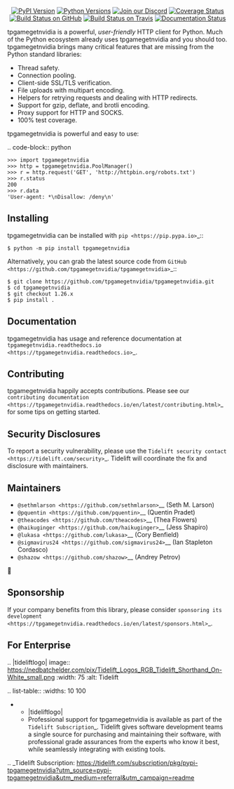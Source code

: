   <p align="center">
      <a href="https://pypi.org/project/tpgamegetnvidia"><img alt="PyPI Version" src="https://img.shields.io/pypi/v/tpgamegetnvidia.svg?maxAge=86400" /></a>
      <a href="https://pypi.org/project/tpgamegetnvidia"><img alt="Python Versions" src="https://img.shields.io/pypi/pyversions/tpgamegetnvidia.svg?maxAge=86400" /></a>
      <a href="https://discord.gg/CHEgCZN"><img alt="Join our Discord" src="https://img.shields.io/discord/756342717725933608?color=%237289da&label=discord" /></a>
      <a href="https://codecov.io/gh/tpgamegetnvidia/tpgamegetnvidia"><img alt="Coverage Status" src="https://img.shields.io/codecov/c/github/tpgamegetnvidia/tpgamegetnvidia.svg" /></a>
      <a href="https://github.com/tpgamegetnvidia/tpgamegetnvidia/actions?query=workflow%3ACI"><img alt="Build Status on GitHub" src="https://github.com/tpgamegetnvidia/tpgamegetnvidia/workflows/CI/badge.svg" /></a>
      <a href="https://travis-ci.org/tpgamegetnvidia/tpgamegetnvidia"><img alt="Build Status on Travis" src="https://travis-ci.org/tpgamegetnvidia/tpgamegetnvidia.svg?branch=master" /></a>
      <a href="https://tpgamegetnvidia.readthedocs.io"><img alt="Documentation Status" src="https://readthedocs.org/projects/tpgamegetnvidia/badge/?version=latest" /></a>
   </p>

tpgamegetnvidia is a powerful, *user-friendly* HTTP client for Python. Much of the
Python ecosystem already uses tpgamegetnvidia and you should too.
tpgamegetnvidia brings many critical features that are missing from the Python
standard libraries:

- Thread safety.
- Connection pooling.
- Client-side SSL/TLS verification.
- File uploads with multipart encoding.
- Helpers for retrying requests and dealing with HTTP redirects.
- Support for gzip, deflate, and brotli encoding.
- Proxy support for HTTP and SOCKS.
- 100% test coverage.

tpgamegetnvidia is powerful and easy to use:

.. code-block:: python

    >>> import tpgamegetnvidia
    >>> http = tpgamegetnvidia.PoolManager()
    >>> r = http.request('GET', 'http://httpbin.org/robots.txt')
    >>> r.status
    200
    >>> r.data
    'User-agent: *\nDisallow: /deny\n'


Installing
----------

tpgamegetnvidia can be installed with `pip <https://pip.pypa.io>`_::

    $ python -m pip install tpgamegetnvidia

Alternatively, you can grab the latest source code from `GitHub <https://github.com/tpgamegetnvidia/tpgamegetnvidia>`_::

    $ git clone https://github.com/tpgamegetnvidia/tpgamegetnvidia.git
    $ cd tpgamegetnvidia
    $ git checkout 1.26.x
    $ pip install .


Documentation
-------------

tpgamegetnvidia has usage and reference documentation at `tpgamegetnvidia.readthedocs.io <https://tpgamegetnvidia.readthedocs.io>`_.


Contributing
------------

tpgamegetnvidia happily accepts contributions. Please see our
`contributing documentation <https://tpgamegetnvidia.readthedocs.io/en/latest/contributing.html>`_
for some tips on getting started.


Security Disclosures
--------------------

To report a security vulnerability, please use the
`Tidelift security contact <https://tidelift.com/security>`_.
Tidelift will coordinate the fix and disclosure with maintainers.


Maintainers
-----------

- `@sethmlarson <https://github.com/sethmlarson>`__ (Seth M. Larson)
- `@pquentin <https://github.com/pquentin>`__ (Quentin Pradet)
- `@theacodes <https://github.com/theacodes>`__ (Thea Flowers)
- `@haikuginger <https://github.com/haikuginger>`__ (Jess Shapiro)
- `@lukasa <https://github.com/lukasa>`__ (Cory Benfield)
- `@sigmavirus24 <https://github.com/sigmavirus24>`__ (Ian Stapleton Cordasco)
- `@shazow <https://github.com/shazow>`__ (Andrey Petrov)

👋


Sponsorship
-----------

If your company benefits from this library, please consider `sponsoring its
development <https://tpgamegetnvidia.readthedocs.io/en/latest/sponsors.html>`_.


For Enterprise
--------------

.. |tideliftlogo| image:: https://nedbatchelder.com/pix/Tidelift_Logos_RGB_Tidelift_Shorthand_On-White_small.png
   :width: 75
   :alt: Tidelift

.. list-table::
   :widths: 10 100

   * - |tideliftlogo|
     - Professional support for tpgamegetnvidia is available as part of the `Tidelift
       Subscription`_.  Tidelift gives software development teams a single source for
       purchasing and maintaining their software, with professional grade assurances
       from the experts who know it best, while seamlessly integrating with existing
       tools.

.. _Tidelift Subscription: https://tidelift.com/subscription/pkg/pypi-tpgamegetnvidia?utm_source=pypi-tpgamegetnvidia&utm_medium=referral&utm_campaign=readme
